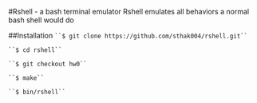 #Rshell - a bash terminal emulator
Rshell emulates all behaviors a normal bash shell would do

##Installation
` ``$ git clone https://github.com/sthak004/rshell.git`` `

` ``$ cd rshell`` `

` ``$ git checkout hw0`` `

` ``$ make`` `

` ``$ bin/rshell`` `
